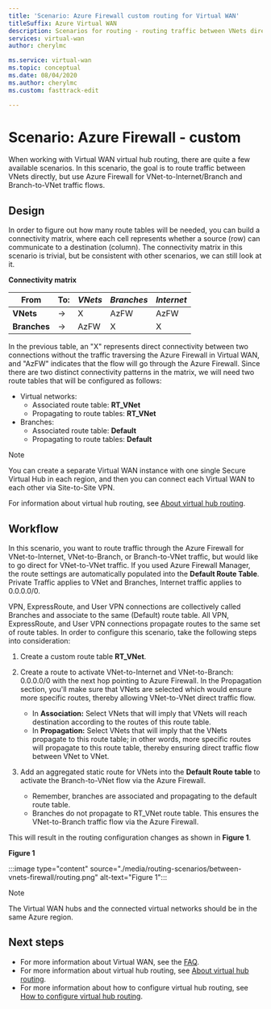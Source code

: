 ```yaml
---
title: 'Scenario: Azure Firewall custom routing for Virtual WAN'
titleSuffix: Azure Virtual WAN
description: Scenarios for routing - routing traffic between VNets directly, but use Azure Firewall for VNet ->Internet/Branch and Branch to VNet traffic flows
services: virtual-wan
author: cherylmc

ms.service: virtual-wan
ms.topic: conceptual
ms.date: 08/04/2020
ms.author: cherylmc
ms.custom: fasttrack-edit

---
```

# Scenario: Azure Firewall - custom

When working with Virtual WAN virtual hub routing, there are quite a few available scenarios. In this scenario, the goal is to route traffic between VNets directly, but use Azure Firewall for VNet-to-Internet/Branch and Branch-to-VNet traffic flows.

## <a name="design"></a>Design

In order to figure out how many route tables will be needed, you can build a connectivity matrix, where each cell represents whether a source (row) can communicate to a destination (column). The connectivity matrix in this scenario is trivial, but be consistent with other scenarios, we can still look at it.

**Connectivity matrix**

| From           | To:      | *VNets*      | *Branches*    | *Internet*   |
|---             |---       |---           |---            |---           |
| **VNets**      |   &#8594;|     X        |     AzFW      |     AzFW     |
| **Branches**   |   &#8594;|    AzFW      |       X       |       X      |

In the previous table, an "X" represents direct connectivity between two connections without the traffic traversing the Azure Firewall in Virtual WAN, and "AzFW" indicates that the flow will go through the Azure Firewall. Since there are two distinct connectivity patterns in the matrix, we will need two route tables that will be configured as follows:

* Virtual networks:
  * Associated route table: **RT_VNet**
  * Propagating to route tables: **RT_VNet**
* Branches:
  * Associated route table: **Default**
  * Propagating to route tables: **Default**

> [!NOTE]
> You can create a separate Virtual WAN instance with one single Secure Virtual Hub in each region, and then you can connect each Virtual WAN to each other via Site-to-Site VPN.

For information about virtual hub routing, see [About virtual hub routing](about-virtual-hub-routing.md).

## <a name="workflow"></a>Workflow

In this scenario, you want to route traffic through the Azure Firewall for VNet-to-Internet, VNet-to-Branch, or Branch-to-VNet traffic, but would like to go direct for VNet-to-VNet traffic. If you used Azure Firewall Manager, the route settings are automatically populated into the **Default Route Table**. Private Traffic applies to VNet and Branches, Internet traffic applies to 0.0.0.0/0.

VPN, ExpressRoute, and User VPN connections are collectively called Branches and associate to the same (Default) route table. All VPN, ExpressRoute, and User VPN connections propagate routes to the same set of route tables. In order to configure this scenario, take the following steps into consideration:

1. Create a custom route table **RT_VNet**.
1. Create a route to activate VNet-to-Internet and VNet-to-Branch: 0.0.0.0/0 with the next hop pointing to Azure Firewall. In the Propagation section, you'll make sure that VNets are selected which would ensure more specific routes, thereby allowing VNet-to-VNet direct traffic flow.

   * In **Association:** Select VNets that will imply that VNets will reach destination according to the routes of this route table.
   * In **Propagation:** Select VNets that will imply that the VNets propagate to this route table; in other words, more specific routes will propagate to this route table, thereby ensuring direct traffic flow between VNet to VNet.

1. Add an aggregated static route for VNets into the **Default Route table** to activate the Branch-to-VNet flow via the Azure Firewall.

   * Remember, branches are associated and propagating to the default route table.
   * Branches do not propagate to RT_VNet route table. This ensures the VNet-to-Branch traffic flow via the Azure Firewall.

This will result in the routing configuration changes as shown in **Figure 1**.

**Figure 1**

:::image type="content" source="./media/routing-scenarios/between-vnets-firewall/routing.png" alt-text="Figure 1":::

> [!NOTE]
> The Virtual WAN hubs and the connected virtual networks should be in the same Azure region.

## Next steps

* For more information about Virtual WAN, see the [FAQ](virtual-wan-faq.md).
* For more information about virtual hub routing, see [About virtual hub routing](about-virtual-hub-routing.md).
* For more information about how to configure virtual hub routing, see [How to configure virtual hub routing](how-to-virtual-hub-routing.md).
